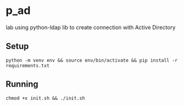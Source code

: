 # p_ad

lab using python-ldap lib to create connection with Active Directory

## Setup
```console
python -m venv env && source env/bin/activate && pip install -r requirements.txt
```

## Running
```console
chmod +x init.sh && ./init.sh
```
